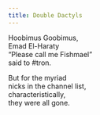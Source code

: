 ```yaml
---
title: Double Dactyls
---
```


Hoobimus Goobimus,  
Emad El-Haraty  
“Please call me Fishmael”  
said to #tron.

But for the myriad  
nicks in the channel list,  
characteristically,  
they were all gone.
